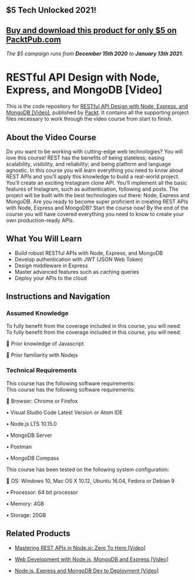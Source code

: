 ## $5 Tech Unlocked 2021!
[Buy and download this product for only $5 on PacktPub.com](https://www.packtpub.com/)
-----
*The $5 campaign         runs from __December 15th 2020__ to __January 13th 2021.__*

# RESTful API Design with Node, Express, and MongoDB [Video]
This is the code repository for [RESTful API Design with Node, Express, and MongoDB [Video]](https://www.packtpub.com/application-development/restful-api-design-node-express-and-mongodb-video?utm_source=github&utm_medium=repository&utm_campaign=9781838642723), published by [Packt](https://www.packtpub.com/?utm_source=github). It contains all the supporting project files necessary to work through the video course from start to finish.
## About the Video Course
Do you want to be working with cutting-edge web technologies? You will love this course! REST has the benefits of being stateless; easing scalability, visibility, and reliability; and being platform and language agnostic. 
In this course you will learn everything you need to know about REST APIs and you’ll apply this knowledge to build a real-world project. You’ll create an exciting Instagram clone API. You’ll implement all the basic features of Instagram, such as authentication, following and posts. The project will be built with the best technologies out there: Node, Express and MongoDB. Are you ready to become super proficient in creating REST APIs with Node, Express and MongoDB? Start the course now! 
By the end of the course you will have covered everything you need to know to create your own production-ready APIs.


<H2>What You Will Learn</H2>
<DIV class=book-info-will-learn-text>
<UL>
<LI>Build robust RESTful APIs with Node, Express, and MongoDB 
<LI>Develop authentication with JWT (JSON Web Token) 
<LI>Design middleware in Express 
<LI>Master advanced features such as caching queries 
<LI>Deploy your APIs to the cloud </LI></UL></DIV>

## Instructions and Navigation
### Assumed Knowledge
To fully benefit from the coverage included in this course, you will need:<br/>
To fully benefit from the coverage included in this course, you will need:

 Prior knowledge of Javascript

 Prior familiarity with Nodejs

### Technical Requirements
This course has the following software requirements:<br/>
This course has the following software requirements:
	
 Browser: Chrome or Firefox

• Visual Studio Code Latest Version or Atom IDE

• Node.js LTS 10.15.0

• MongoDB Server

• Postman

• MongoDB Compass

This course has been tested on the following system configuration:

 OS: Windows 10, Mac OS X 10.12, Ubuntu 16.04, Fedora or Debian 9

• Processor: 64 bit processor

• Memory: 4GB

• Storage: 20GB
 


## Related Products
* [Mastering REST APIs in Node.js: Zero To Hero [Video]](https://www.packtpub.com/application-development/mastering-rest-apis-nodejs-zero-hero-video?utm_source=github&utm_medium=repository&utm_campaign=9781838825232)

* [Web Development with Node.js, MongoDB and Express [Video]](https://www.packtpub.com/application-development/web-development-nodejs-mongodb-and-express-video?utm_source=github&utm_medium=repository&utm_campaign=9781786463425)

* [Node.js, Express and MongoDB Dev to Deployment [Video]](https://www.packtpub.com/application-development/nodejs-express-and-mongodb-dev-deployment-video?utm_source=github&utm_medium=repository&utm_campaign=9781789535952)

